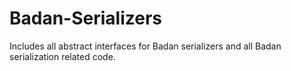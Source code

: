 # Badan-Serializers
Includes all abstract interfaces for Badan serializers and all Badan serialization related code.
